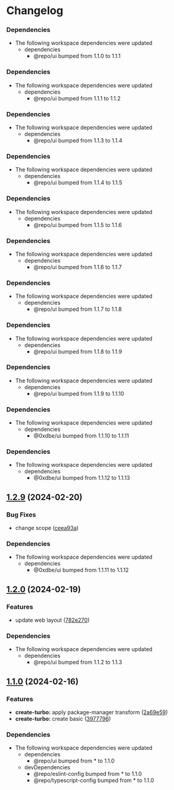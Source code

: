 # Changelog

### Dependencies

* The following workspace dependencies were updated
  * dependencies
    * @repo/ui bumped from 1.1.0 to 1.1.1

### Dependencies

* The following workspace dependencies were updated
  * dependencies
    * @repo/ui bumped from 1.1.1 to 1.1.2

### Dependencies

* The following workspace dependencies were updated
  * dependencies
    * @repo/ui bumped from 1.1.3 to 1.1.4

### Dependencies

* The following workspace dependencies were updated
  * dependencies
    * @repo/ui bumped from 1.1.4 to 1.1.5

### Dependencies

* The following workspace dependencies were updated
  * dependencies
    * @repo/ui bumped from 1.1.5 to 1.1.6

### Dependencies

* The following workspace dependencies were updated
  * dependencies
    * @repo/ui bumped from 1.1.6 to 1.1.7

### Dependencies

* The following workspace dependencies were updated
  * dependencies
    * @repo/ui bumped from 1.1.7 to 1.1.8

### Dependencies

* The following workspace dependencies were updated
  * dependencies
    * @repo/ui bumped from 1.1.8 to 1.1.9

### Dependencies

* The following workspace dependencies were updated
  * dependencies
    * @repo/ui bumped from 1.1.9 to 1.1.10

### Dependencies

* The following workspace dependencies were updated
  * dependencies
    * @0xdbe/ui bumped from 1.1.10 to 1.1.11

### Dependencies

* The following workspace dependencies were updated
  * dependencies
    * @0xdbe/ui bumped from 1.1.12 to 1.1.13

## [1.2.9](https://github.com/0xdbe/turborepo-test/compare/web-v1.2.8...web-v1.2.9) (2024-02-20)


### Bug Fixes

* change scope ([ceea93a](https://github.com/0xdbe/turborepo-test/commit/ceea93af52626731033ea3aafa418c66b5f4adf7))


### Dependencies

* The following workspace dependencies were updated
  * dependencies
    * @0xdbe/ui bumped from 1.1.11 to 1.1.12

## [1.2.0](https://github.com/0xdbe/turborepo-test/compare/web-v1.1.2...web-v1.2.0) (2024-02-19)


### Features

* update web layout ([782e270](https://github.com/0xdbe/turborepo-test/commit/782e270377ae84a2ca57c3bde1f123f47a787132))


### Dependencies

* The following workspace dependencies were updated
  * dependencies
    * @repo/ui bumped from 1.1.2 to 1.1.3

## [1.1.0](https://github.com/0xdbe/turborepo-test/compare/web-v1.0.0...web-v1.1.0) (2024-02-16)


### Features

* **create-turbo:** apply package-manager transform ([2a69e59](https://github.com/0xdbe/turborepo-test/commit/2a69e594ef9b177eb1a452d66f73e0dd4c9b82e4))
* **create-turbo:** create basic ([3977796](https://github.com/0xdbe/turborepo-test/commit/39777960ef9afa7f1160f8da8e6c7132f03db137))


### Dependencies

* The following workspace dependencies were updated
  * dependencies
    * @repo/ui bumped from * to 1.1.0
  * devDependencies
    * @repo/eslint-config bumped from * to 1.1.0
    * @repo/typescript-config bumped from * to 1.1.0
